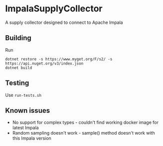 # ImpalaSupplyCollector
A supply collector designed to connect to Apache Impala

## Building

Run
```
dotnet restore -s https://www.myget.org/F/s2/ -s https://api.nuget.org/v3/index.json
dotnet build
```

## Testing
Use `run-tests.sh`

## Known issues
* No support for complex types - couldn't find working docker image for latest Impala
* Random sampling doesn't work - sample() method doesn't work with this Impala version



